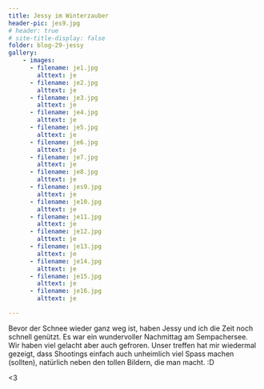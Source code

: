 ```yaml
---
title: Jessy im Winterzauber
header-pic: jes9.jpg
# header: true
# site-title-display: false
folder: blog-29-jessy
gallery: 
    - images:
      - filename: je1.jpg
        alttext: je
      - filename: je2.jpg
        alttext: je
      - filename: je3.jpg
        alttext: je
      - filename: je4.jpg
        alttext: je
      - filename: je5.jpg
        alttext: je
      - filename: je6.jpg
        alttext: je
      - filename: je7.jpg
        alttext: je
      - filename: je8.jpg
        alttext: je
      - filename: jes9.jpg
        alttext: je
      - filename: je10.jpg
        alttext: je
      - filename: je11.jpg
        alttext: je
      - filename: je12.jpg
        alttext: je      
      - filename: je13.jpg
        alttext: je
      - filename: je14.jpg
        alttext: je
      - filename: je15.jpg
        alttext: je      
      - filename: je16.jpg
        alttext: je

---
```

Bevor der Schnee wieder ganz weg ist, haben Jessy und ich die Zeit noch schnell genützt. 
Es war ein wundervoller Nachmittag am Sempachersee. Wir haben viel gelacht aber auch gefroren. Unser treffen hat mir wiedermal gezeigt, dass Shootings einfach auch unheimlich viel Spass machen (sollten), natürlich neben den tollen Bildern, die man macht. :D 


&lt;3
